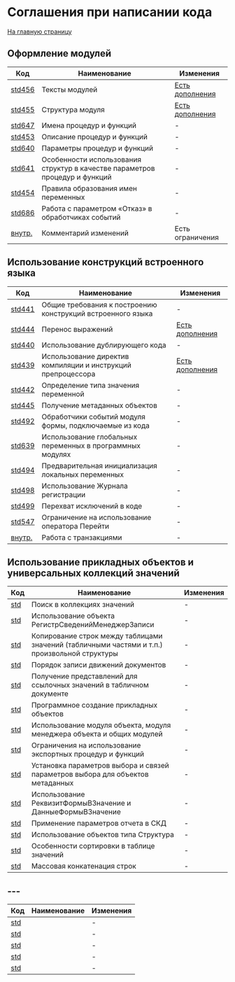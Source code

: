 # Соглашения при написании кода

[На главную страницу](./main.MD)

## Оформление модулей

| Код | Наименование | Изменения |
|-|-|-|
| [std456](https://its.1c.ru/db/v8std#content:456:hdoc) | Тексты модулей | [Есть дополнения](./std456.MD) |
| [std455](https://its.1c.ru/db/v8std#content:455:hdoc) | Структура модуля | [Есть дополнения](./std455.MD) |
| [std647](https://its.1c.ru/db/v8std#content:647:hdoc) | Имена процедур и функций | - |
| [std453](https://its.1c.ru/db/v8std#content:453:hdoc) | Описание процедур и функций | - |
| [std640](https://its.1c.ru/db/v8std#content:640:hdoc) | Параметры процедур и функций | - |
| [std641](https://its.1c.ru/db/v8std#content:641:hdoc) | Особенности использования структур в качестве параметров процедур и функций | - |
| [std454](https://its.1c.ru/db/v8std#content:454:hdoc) | Правила образования имен переменных | - |
| [std686](https://its.1c.ru/db/v8std#content:686:hdoc) | Работа с параметром «Отказ» в обработчиках событий | - |
| [внутр.](./std_ptb_comments.MD) | Комментарий изменений | Есть ограничения |

## Использование конструкций встроенного языка

| Код | Наименование | Изменения |
|-|-|-|
| [std441](https://its.1c.ru/db/v8std#content:441:hdoc) | Общие требования к построению конструкций встроенного языка | - |
| [std444](https://its.1c.ru/db/v8std#content:444:hdoc) | Перенос выражений | [Есть дополнения](./std444.MD) |
| [std440](https://its.1c.ru/db/v8std#content:440:hdoc) | Использование дублирующего кода | - |
| [std439](https://its.1c.ru/db/v8std#content:439:hdoc) | Использование директив компиляции и инструкций препроцессора | [Есть дополнения](./std439.MD) |
| [std442](https://its.1c.ru/db/v8std#content:442:hdoc) | Определение типа значения переменной | - |
| [std445](https://its.1c.ru/db/v8std#content:445:hdoc) | Получение метаданных объектов | - |
| [std492](https://its.1c.ru/db/v8std#content:492:hdoc) | Обработчики событий модуля формы, подключаемые из кода | - |
| [std639](https://its.1c.ru/db/v8std#content:639:hdoc) | Использование глобальных переменных в программных модулях | - |
| [std494](https://its.1c.ru/db/v8std#content:494:hdoc) | Предварительная инициализация локальных переменных | - |
| [std498](https://its.1c.ru/db/v8std#content:498:hdoc) | Использование Журнала регистрации | - |
| [std499](https://its.1c.ru/db/v8std#content:499:hdoc) | Перехват исключений в коде | - |
| [std547](https://its.1c.ru/db/v8std#content:547:hdoc) | Ограничение на использование оператора Перейти | - |
| [внутр.](./std_ptb_transaction.MD) | Работа с транзакциями | - |

## Использование прикладных объектов и универсальных коллекций значений

| Код | Наименование | Изменения |
|-|-|-|
| [std]() | Поиск в коллекциях значений | - |
| [std]() | Использование объекта РегистрСведенийМенеджерЗаписи | - |
| [std]() | Копирование строк между таблицами значений (табличными частями и т.п.) произвольной структуры | - |
| [std]() | Порядок записи движений документов | - |
| [std]() | Получение представлений для ссылочных значений в табличном документе | - |
| [std]() | Программное создание прикладных объектов | - |
| [std]() | Использование модуля объекта, модуля менеджера объекта и общих модулей | - |
| [std]() | Ограничения на использование экспортных процедур и функций | - |
| [std]() | Установка параметров выбора и связей параметров выбора для объектов метаданных | - |
| [std]() | Использование РеквизитФормыВЗначение и ДанныеФормыВЗначение | - |
| [std]() | Применение параметров отчета в СКД | - |
| [std]() | Использование объектов типа Структура | - |
| [std]() | Особенности сортировки в таблице значений | - |
| [std]() | Массовая конкатенация строк | - |

## ---

| Код | Наименование | Изменения |
|-|-|-|
| [std]() |  | - |
| [std]() |  | - |
| [std]() |  | - |
| [std]() |  | - |
| [std]() |  | - |